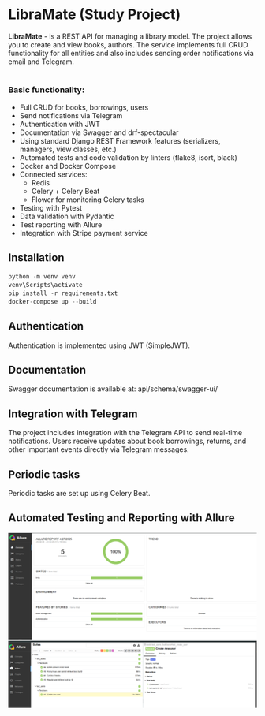 # LibraMate (Study Project)

**LibraMate** - is a REST API for managing a library model. 
The project allows you to create and view books, authors. 
The service implements full CRUD functionality for all entities and also includes sending order notifications 
via email and Telegram.
#
### Basic functionality:
+ Full CRUD for books, borrowings, users
+ Send notifications via Telegram
+ Authentication with JWT
+ Documentation via Swagger and drf-spectacular
+ Using standard Django REST Framework features (serializers, managers, view classes, etc.)
+ Automated tests and code validation by linters (flake8, isort, black)
+ Docker and Docker Compose
+ Connected services:
  + Redis
  + Celery + Celery Beat
  + Flower for monitoring Celery tasks
+ Testing with Pytest
+ Data validation with Pydantic
+ Test reporting with Allure
+ Integration with Stripe payment service

## Installation
``` python
python -m venv venv
venv\Scripts\activate 
pip install -r requirements.txt
docker-compose up --build
```
## Authentication
Authentication is implemented using JWT (SimpleJWT).

## Documentation
Swagger documentation is available at: api/schema/swagger-ui/

## Integration with Telegram
The project includes integration with the Telegram API to send real-time notifications. 
Users receive updates about book borrowings, returns, and other important events directly via Telegram messages.

## Periodic tasks
Periodic tasks are set up using Celery Beat.

## Automated Testing and Reporting with Allure
![img_1.png](img_1.png)
![img.png](img.png)

